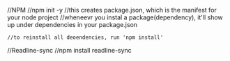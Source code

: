 //NPM 
    //npm init -y
    //this creates package.json, which is the manifest for your node project
    //wheneevr you instal a package(dependency), it'll show up under dependencies in your package.json

    //to reinstall all deoendencies, run 'npm install'


//Readline-sync
    //npm install readline-sync



